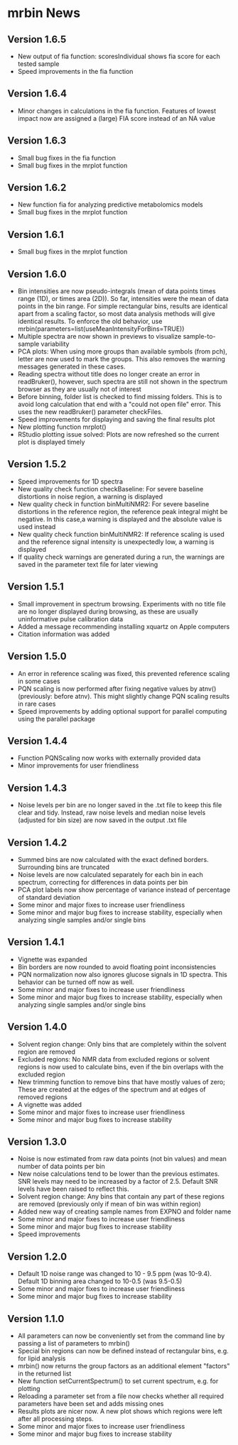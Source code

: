 # mrbin News

## Version 1.6.5

* New output of fia function: scoresIndividual shows fia score for each tested sample
* Speed improvements in the fia function



## Version 1.6.4

* Minor changes in calculations in the fia function. Features of lowest impact now are assigned a (large) FIA score instead of an NA value


## Version 1.6.3

* Small bug fixes in the fia function
* Small bug fixes in the mrplot function


## Version 1.6.2

* New function fia for analyzing predictive metabolomics models
* Small bug fixes in the mrplot function


## Version 1.6.1

* Small bug fixes in the mrplot function


## Version 1.6.0

* Bin intensities are now pseudo-integrals (mean of data points times range (1D), or times area (2D)). So far, intensities were the mean of data points in the bin range. For simple rectangular bins, results are identical apart from a scaling factor, so most data analysis methods will give identical results. To enforce the old behavior, use mrbin(parameters=list(useMeanIntensityForBins=TRUE))
* Multiple spectra are now shown in previews to visualize sample-to-sample variability 
* PCA plots: When using more groups than available symbols (from pch), letter are now used to mark the groups. This also removes the warning messages generated in these cases.
* Reading spectra without title does no longer create an error in readBruker(), however, such spectra are still not shown in the spectrum browser as they are usually not of interest
* Before binning, folder list is checked to find missing folders. This is to avoid long calculation that end with a "could not open file" error. This uses the new readBruker() parameter checkFiles.
* Speed improvements for displaying and saving the final results plot 
* New plotting function mrplot()
* RStudio plotting issue solved: Plots are now refreshed so the current plot is displayed timely


## Version 1.5.2

* Speed improvements for 1D spectra
* New quality check function checkBaseline: For severe baseline distortions in noise region, a warning is displayed
* New quality check in function binMultiNMR2: For severe baseline distortions in the reference region, the reference peak integral might be negative. In this case,a warning is displayed and the absolute value is used instead
* New quality check function binMultiNMR2: If reference scaling is used and the reference signal intensity is unexpectedly low, a warning is displayed
* If quality check warnings are generated during a run, the warnings are saved in the parameter text file for later viewing


## Version 1.5.1

* Small improvement in spectrum browsing. Experiments with no title file are no longer displayed during browsing, as these are usually uninformative pulse calibration data
* Added a message recommending installing xquartz on Apple computers
* Citation information was added


## Version 1.5.0

* An error in reference scaling was fixed, this prevented reference scaling in some cases
* PQN scaling is now performed after fixing negative values by atnv() (previously: before atnv). This might slightly change PQN scaling results in rare cases
* Speed improvements by adding optional support for parallel computing using the parallel package


## Version 1.4.4

* Function PQNScaling now works with externally provided data
* Minor improvements for user friendliness


## Version 1.4.3

* Noise levels per bin are no longer saved in the .txt file to keep this file clear and tidy. Instead, raw noise levels and median noise levels (adjusted for bin size) are now saved in the output .txt file


## Version 1.4.2

* Summed bins are now calculated with the exact defined borders. Surrounding bins are truncated
* Noise levels are now calculated separately for each bin in each spectrum, correcting for differences in data points per bin
* PCA plot labels now show percentage of variance instead of percentage of standard deviation
* Some minor and major fixes to increase user friendliness
* Some minor and major bug fixes to increase stability, especially when analyzing single samples and/or single bins


## Version 1.4.1

* Vignette was expanded
* Bin borders are now rounded to avoid floating point inconsistencies
* PQN normalization now also ignores glucose signals in 1D spectra. This behavior can be turned off now as well.
* Some minor and major fixes to increase user friendliness
* Some minor and major bug fixes to increase stability, especially when analyzing single samples and/or single bins


## Version 1.4.0

* Solvent region change: Only bins that are completely within the solvent region are removed
* Excluded regions: No NMR data from excluded regions or solvent regions is now used to calculate bins, even if the bin overlaps with the excluded region
* New trimming function to remove bins that have mostly values of zero; These are created at the edges of the spectrum and at edges of removed regions
* A vignette was added
* Some minor and major fixes to increase user friendliness
* Some minor and major bug fixes to increase stability

## Version 1.3.0

* Noise is now estimated from raw data points (not bin values) and mean number of data points per bin
* New noise calculations tend to be lower than the previous estimates. SNR levels may need to be increased by a factor of 2.5. Default SNR levels have been raised to reflect this.
* Solvent region change: Any bins that contain any part of these regions are removed (previously only if mean of bin was within region)
* Added new way of creating sample names from EXPNO and folder name
* Some minor and major fixes to increase user friendliness
* Some minor and major bug fixes to increase stability
* Speed improvements

## Version 1.2.0

* Default 1D noise range was changed to 10 - 9.5 ppm (was 10-9.4). Default 1D binning area changed to 10-0.5 (was 9.5-0.5)
* Some minor and major fixes to increase user friendliness
* Some minor and major bug fixes to increase stability


## Version 1.1.0

* All parameters can now be conveniently set from the command line by passing a list of parameters to mrbin()
* Special bin regions can now be defined instead of rectangular bins, e.g. for lipid analysis
* mrbin() now returns the group factors as an additional element "factors" in the returned list
* New function setCurrentSpectrum() to set current spectrum, e.g. for plotting 
* Reloading a parameter set from a file now checks whether all required parameters have been set and adds missing ones
* Results plots are nicer now. A new plot shows which regions were left after all processing steps.
* Some minor and major fixes to increase user friendliness
* Some minor and major bug fixes to increase stability

